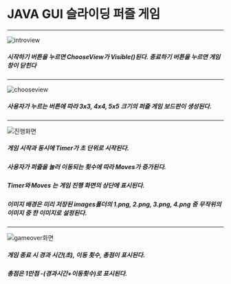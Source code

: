 # JAVA GUI 슬라이딩 퍼즐 게임
---
![introview](https://github.com/guineaaaa/Sliding-Puzzle-Game-in-JAVA/assets/165776804/e3fdcace-d439-4232-957d-5e8a1a33e00f)
##### 시작하기 버튼을 누르면 ChooseView가 Visible()된다. 종료하기 버튼을 누르면 게임 창이 닫힌다
---
![chooseview](https://github.com/guineaaaa/Sliding-Puzzle-Game-in-JAVA/assets/165776804/66a6022e-9926-47cf-b4dc-ba03a8f650bd)
##### 사용자가 누르는 버튼에 따라 3x3, 4x4, 5x5 크기의 퍼즐 게임 보드판이 생성된다.
---
![진행화면](https://github.com/guineaaaa/Sliding-Puzzle-Game-in-JAVA/assets/165776804/2f4b55ee-dcb8-4ef2-953c-c958d4f2828a)
##### 게임 시작과 동시에 Timer가 초 단위로 시작된다.
##### 사용자가 퍼즐을 눌러 이동되는 횟수에 따라 Moves가 증가된다.
##### Timer와 Moves 는 게임 진행 화면의 상단에 표시된다.
##### 이미지 배경은 미리 저장된 images폴더의 1.png, 2.png, 3.png, 4.png 중 무작위의 이미지 중 한 이미지로 설정된다.
---
![gameover화면](https://github.com/guineaaaa/Sliding-Puzzle-Game-in-JAVA/assets/165776804/ebf98c42-3c8d-4947-9de3-b0ab72407264)
##### 게임 종료 시 경과 시간(초), 이동 횟수, 총점이 표시된다. 
##### 총점은 1만점 -(경과시간+이동횟수)로 표시된다.
